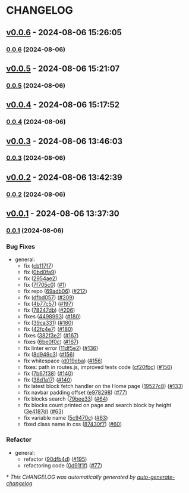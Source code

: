 # CHANGELOG

## [v0.0.6](https://github.com/owl352/platform-explorer/releases/tag/v0.0.6) - 2024-08-06 15:26:05

### [0.0.6](https://github.com/owl352/platform-explorer/compare/v0.0.5...v0.0.6) (2024-08-06)

## [v0.0.5](https://github.com/owl352/platform-explorer/releases/tag/v0.0.5) - 2024-08-06 15:21:07

### [0.0.5](https://github.com/owl352/platform-explorer/compare/v0.0.4...v0.0.5) (2024-08-06)

## [v0.0.4](https://github.com/owl352/platform-explorer/releases/tag/v0.0.4) - 2024-08-06 15:17:52

### [0.0.4](https://github.com/owl352/platform-explorer/compare/v0.0.3...v0.0.4) (2024-08-06)

## [v0.0.3](https://github.com/owl352/platform-explorer/releases/tag/v0.0.3) - 2024-08-06 13:46:03

### [0.0.3](https://github.com/owl352/platform-explorer/compare/v0.0.2...v0.0.3) (2024-08-06)

## [v0.0.2](https://github.com/owl352/platform-explorer/releases/tag/v0.0.2) - 2024-08-06 13:42:39

### [0.0.2](https://github.com/owl352/platform-explorer/compare/v0.0.1...v0.0.2) (2024-08-06)

## [v0.0.1](https://github.com/owl352/platform-explorer/releases/tag/v0.0.1) - 2024-08-06 13:37:30

### [0.0.1](https://github.com/owl352/platform-explorer/compare/v0.0.0...v0.0.1) (2024-08-06)

### Bug Fixes

- general:
  - fix ([cb117f7](https://github.com/owl352/platform-explorer/commit/cb117f77ce3543103d2fb370ac36cf5d08b3e5f7))
  - fix ([0bd0fa9](https://github.com/owl352/platform-explorer/commit/0bd0fa94a1bdffce9e3d124de2e7a29a22c296cc))
  - fix ([2954ae2](https://github.com/owl352/platform-explorer/commit/2954ae21706499b4d25e6b4dc7fcafabab27fa75))
  - fix ([7f705c0](https://github.com/owl352/platform-explorer/commit/7f705c0f22cc5a4a2359e782782d24108c349262)) ([#1](https://github.com/owl352/platform-explorer/pull/1))
  - fix repo ([69adb06](https://github.com/owl352/platform-explorer/commit/69adb06d145e615b617a11382aec7f046b6d6ae2)) ([#212](https://github.com/pshenmic/platform-explorer/pull/212))
  - fix ([dfbd057](https://github.com/owl352/platform-explorer/commit/dfbd0575890bc10d66a78b884d2c8ec1e9c8a858)) ([#209](https://github.com/pshenmic/platform-explorer/pull/209))
  - fix ([4b77c57](https://github.com/owl352/platform-explorer/commit/4b77c576d4ba125ac6e78bc48472d7cd7a6444af)) ([#197](https://github.com/pshenmic/platform-explorer/pull/197))
  - fix ([78247db](https://github.com/owl352/platform-explorer/commit/78247db9ea8839cea938d475cca07c230a7d4551)) ([#206](https://github.com/pshenmic/platform-explorer/pull/206))
  - fixes ([4498993](https://github.com/owl352/platform-explorer/commit/4498993ca8d3b5dbb9bb6a50b5654e2a0cbc1e02)) ([#180](https://github.com/pshenmic/platform-explorer/pull/180))
  - fix ([39ca331](https://github.com/owl352/platform-explorer/commit/39ca3314b2f52132a887c3740ca05d489e5944e1)) ([#180](https://github.com/pshenmic/platform-explorer/pull/180))
  - fix ([42fc4e7](https://github.com/owl352/platform-explorer/commit/42fc4e7d34507d8ef6cc30e3af1dec3b5e897c28)) ([#180](https://github.com/pshenmic/platform-explorer/pull/180))
  - fixes ([382f3e2](https://github.com/owl352/platform-explorer/commit/382f3e2038bc450ecb2b0a3600bede679368818d)) ([#167](https://github.com/pshenmic/platform-explorer/pull/167))
  - fixes ([6be0f0c](https://github.com/owl352/platform-explorer/commit/6be0f0c765c975d5b4c358d1e167760715571b3c)) ([#167](https://github.com/pshenmic/platform-explorer/pull/167))
  - fix linter error ([11df5e2](https://github.com/owl352/platform-explorer/commit/11df5e2cb2498d81f331f8d72f6d34b32100dd59)) ([#136](https://github.com/pshenmic/platform-explorer/pull/136))
  - fix ([8d949c3](https://github.com/owl352/platform-explorer/commit/8d949c3f5b180a600f5bfa8848ee2f21cc627370)) ([#156](https://github.com/pshenmic/platform-explorer/pull/156))
  - fix whitespace ([d019eba](https://github.com/owl352/platform-explorer/commit/d019ebab32f1aa4d948a44117915f82fc0d92d0d)) ([#156](https://github.com/pshenmic/platform-explorer/pull/156))
  - fixes: path in routes.js, improved tests code ([cf20fbc](https://github.com/owl352/platform-explorer/commit/cf20fbcb7da849ea6308a094e206d837fdb91a0d)) ([#156](https://github.com/pshenmic/platform-explorer/pull/156))
  - fix ([7b67f38](https://github.com/owl352/platform-explorer/commit/7b67f38bb3110583d277cdfeac6f26d0c1e40e5d)) ([#140](https://github.com/pshenmic/platform-explorer/pull/140))
  - fix ([38d1a17](https://github.com/owl352/platform-explorer/commit/38d1a17c9d35046c1ac39299200cee3888e19efe)) ([#140](https://github.com/pshenmic/platform-explorer/pull/140))
  - fix latest block fetch handler on the Home page ([19527c8](https://github.com/owl352/platform-explorer/commit/19527c84f981a9ada5fc51ba090b32c7fa00b534)) ([#133](https://github.com/pshenmic/platform-explorer/pull/133))
  - fix navbar padding offset ([e978298](https://github.com/owl352/platform-explorer/commit/e9782986db9ac5d87ef0c2ea52c6aad6502c1c12)) ([#77](https://github.com/pshenmic/platform-explorer/pull/77))
  - fix blocks search ([79bee33](https://github.com/owl352/platform-explorer/commit/79bee33a53071cb03c2830bc60442b1c10412c79)) ([#64](https://github.com/pshenmic/platform-explorer/pull/64))
  - fix blocks count printed on page and search block by height ([3e4187d](https://github.com/owl352/platform-explorer/commit/3e4187d25e888cabdc919103a338f8b932ab506e)) ([#63](https://github.com/pshenmic/platform-explorer/pull/63))
  - fix variable name ([5c9470c](https://github.com/owl352/platform-explorer/commit/5c9470c0a7c576cb75c2e2081ba17f1b3620e373)) ([#63](https://github.com/pshenmic/platform-explorer/pull/63))
  - fixed class name in css ([87430f7](https://github.com/owl352/platform-explorer/commit/87430f742f466fa7e6478196d1d4a828427d97d1)) ([#60](https://github.com/pshenmic/platform-explorer/pull/60))

### Refactor

- general:
  - refactor ([90dfb4d](https://github.com/owl352/platform-explorer/commit/90dfb4d7259eb34e944416a5dc5ef897023432ba)) ([#195](https://github.com/pshenmic/platform-explorer/pull/195))
  - refactoring code ([0d91f1f](https://github.com/owl352/platform-explorer/commit/0d91f1f1c6c44c64666edbac9b7cb5423f5d2cfa)) ([#77](https://github.com/pshenmic/platform-explorer/pull/77))

\* *This CHANGELOG was automatically generated by [auto-generate-changelog](https://github.com/BobAnkh/auto-generate-changelog)*
